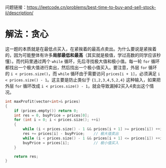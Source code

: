 问题链接：https://leetcode.cn/problems/best-time-to-buy-and-sell-stock-ii/description/

# 解法：贪心

这一题的本质就是在最低点买入，在紧挨着的最高点卖出。为什么要说是紧挨着的，因为可能整体有许多**局部最低和最高**（其实就是极值，学过高数的同学应该秒懂）。而代码里通过两个 `while` 循环，先后寻找极大值和极小值。每一轮 `for` 循环都找出一个极大值进行卖出，然后找出一个极小值买入。要注意，外层 `for` 循环的 `i < prices.size()`，而 `while` 循环由于需要访问 `prices[i + 1]`，必须满足 `i < prices.size() - 1`。这主要是防止类似于 `{1,2,3,4,5,2,4}` 这种输入，如果把外层 `for` 循环改成 `i < prices.size() - 1`，就会导致漏掉2买入4卖出这个情况。

```cpp
int maxProfit(vector<int>& prices)
{
    if (prices.empty()) return 0;
    int res = 0, buyPrice = prices[0];
    for (int i = 0; i < prices.size(); ++i)
    {
        while (i < prices.size() - 1 && prices[i + 1] >= prices[i]) ++i;    // 到达极大值
        res += prices[i] - buyPrice;    // 极大值卖出
        while (i < prices.size() - 1 && prices[i + 1] <= prices[i]) ++i;    // 到达极小值
        buyPrice = prices[i];           // 极小值买入
    }

    return res;
}
```
